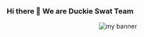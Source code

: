 ### Hi there 👋 We are Duckie Swat Team

<p align="center">
    <img src="https://user-images.githubusercontent.com/79694464/169041291-1e3dc373-9b30-4363-a005-11fc72b02549.png" alt="my banner">
</p>